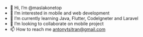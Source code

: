 - 👋 Hi, I’m @maslakonetop
- 👀 I’m interested in mobile and web development
- 🌱 I’m currently learning Java, Flutter, CodeIgneter and Laravel
- 💞️ I’m looking to collaborate on mobile project
- 📫 How to reach me antonytsitran@gmail.com 

<!---
maslakonetop/maslakonetop is a ✨ special ✨ repository because its `README.md` (this file) appears on your GitHub profile.
You can click the Preview link to take a look at your changes.
--->
